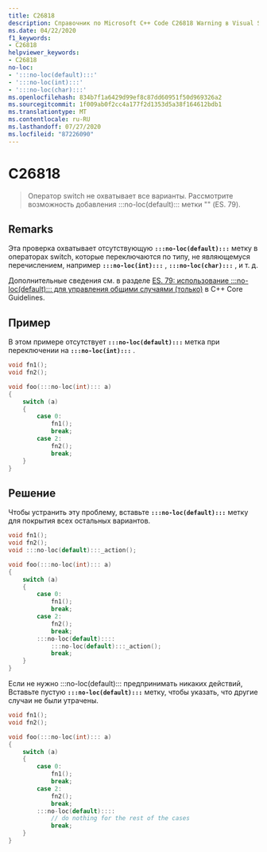 ```yaml
---
title: C26818
description: Справочник по Microsoft C++ Code C26818 Warning в Visual Studio.
ms.date: 04/22/2020
f1_keywords:
- C26818
helpviewer_keywords:
- C26818
no-loc:
- ':::no-loc(default):::'
- ':::no-loc(int):::'
- ':::no-loc(char):::'
ms.openlocfilehash: 834b7f1a6429d99ef8c87dd60951f50d969326a2
ms.sourcegitcommit: 1f009ab0f2cc4a177f2d1353d5a38f164612bdb1
ms.translationtype: MT
ms.contentlocale: ru-RU
ms.lasthandoff: 07/27/2020
ms.locfileid: "87226090"
---
```

# <a name="c26818"></a>C26818

> Оператор switch не охватывает все варианты. Рассмотрите возможность добавления :::no-loc(default)::: метки "" (ES. 79).

## <a name="remarks"></a>Remarks

Эта проверка охватывает отсутствующую **`:::no-loc(default):::`** метку в операторах switch, которые переключаются по типу, не являющемуся перечислением, например **`:::no-loc(int):::`** , **`:::no-loc(char):::`** , и т. д.

Дополнительные сведения см. в разделе [ES. 79: использование :::no-loc(default)::: для управления общими случаями (только)](https://github.com/isocpp/CppCoreGuidelines/blob/master/CppCoreGuidelines.md#es79-use-:::no-loc(default):::-to-handle-common-cases-only) в C++ Core Guidelines.

## <a name="example"></a>Пример

В этом примере отсутствует **`:::no-loc(default):::`** метка при переключении на **`:::no-loc(int):::`** .

```cpp
void fn1();
void fn2();

void foo(:::no-loc(int)::: a)
{
    switch (a)
    {
        case 0:
            fn1();
            break;
        case 2:
            fn2();
            break;
    }
}
```

## <a name="solution"></a>Решение

Чтобы устранить эту проблему, вставьте **`:::no-loc(default):::`** метку для покрытия всех остальных вариантов.

```cpp
void fn1();
void fn2();
void :::no-loc(default):::_action();

void foo(:::no-loc(int)::: a)
{
    switch (a)
    {
        case 0:
            fn1();
            break;
        case 2:
            fn2();
            break;
        :::no-loc(default)::::
            :::no-loc(default):::_action();
            break;
    }
}
```

Если не нужно :::no-loc(default)::: предпринимать никаких действий, Вставьте пустую **`:::no-loc(default):::`** метку, чтобы указать, что другие случаи не были утрачены.

```cpp
void fn1();
void fn2();

void foo(:::no-loc(int)::: a)
{
    switch (a)
    {
        case 0:
            fn1();
            break;
        case 2:
            fn2();
            break;
        :::no-loc(default)::::
            // do nothing for the rest of the cases
            break;
    }
}
```
